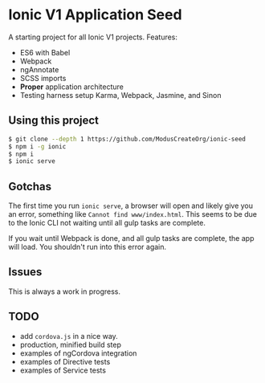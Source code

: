Ionic V1 Application Seed
=====================

A starting project for all Ionic V1 projects. Features:

- ES6 with Babel
- Webpack
- ngAnnotate
- SCSS imports
- **Proper** application architecture
- Testing harness setup Karma, Webpack, Jasmine, and Sinon

## Using this project

```bash
$ git clone --depth 1 https://github.com/ModusCreateOrg/ionic-seed
$ npm i -g ionic
$ npm i
$ ionic serve
```

## Gotchas
The first time you run `ionic serve`, a browser will open and likely give you
an error, something like `Cannot find www/index.html`. This seems to be due
to the Ionic CLI not waiting until all gulp tasks are complete.

If you wait until Webpack is done, and all gulp tasks are complete, the app
will load. You shouldn't run into this error again.


## Issues
This is always a work in progress.

## TODO
- add `cordova.js` in a nice way.
- production, minified build step
- examples of ngCordova integration
- examples of Directive tests
- examples of Service tests
